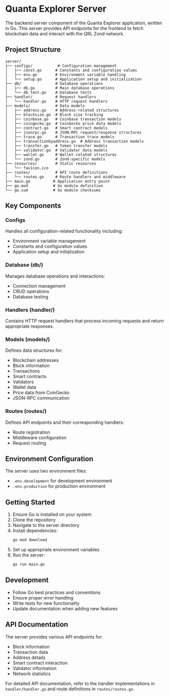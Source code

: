# Quanta Explorer Server

The backend server component of the Quanta Explorer application, written in Go. This server provides API endpoints for the frontend to fetch blockchain data and interact with the QRL Zond network.

## Project Structure

```
server/
├── configs/           # Configuration management
│   ├── const.go      # Constants and configuration values
│   ├── env.go        # Environment variable handling
│   └── setup.go      # Application setup and initialization
├── db/               # Database operations
│   ├── db.go         # Main database operations
│   └── db_test.go    # Database tests
├── handler/          # Request handlers
│   └── handler.go    # HTTP request handlers
├── models/           # Data models
│   ├── address.go    # Address-related structures
│   ├── blocksize.go  # Block size tracking
│   ├── coinbase.go   # Coinbase transaction models
│   ├── coingecko.go  # CoinGecko price data models
│   ├── contract.go   # Smart contract models
│   ├── jsonrpc.go    # JSON-RPC request/response structures
│   ├── trace.go      # Transaction trace models
│   ├── transactionbyaddress.go  # Address transaction models
│   ├── transfer.go   # Token transfer models
│   ├── validator.go  # Validator data models
│   ├── wallet.go     # Wallet-related structures
│   └── zond.go       # Zond-specific models
├── resources/        # Static resources
│   └── favicon.ico
├── routes/           # API route definitions
│   └── routes.go     # Route handlers and middleware
├── main.go          # Application entry point
├── go.mod           # Go module definition
└── go.sum           # Go module checksums
```

## Key Components

### Configs
Handles all configuration-related functionality including:
- Environment variable management
- Constants and configuration values
- Application setup and initialization

### Database (db/)
Manages database operations and interactions:
- Connection management
- CRUD operations
- Database testing

### Handlers (handler/)
Contains HTTP request handlers that process incoming requests and return appropriate responses.

### Models (models/)
Defines data structures for:
- Blockchain addresses
- Block information
- Transactions
- Smart contracts
- Validators
- Wallet data
- Price data from CoinGecko
- JSON-RPC communication

### Routes (routes/)
Defines API endpoints and their corresponding handlers:
- Route registration
- Middleware configuration
- Request routing

## Environment Configuration

The server uses two environment files:
- `.env.development` for development environment
- `.env.production` for production environment

## Getting Started

1. Ensure Go is installed on your system
2. Clone the repository
3. Navigate to the server directory
4. Install dependencies:
   ```bash
   go mod download
   ```
5. Set up appropriate environment variables
6. Run the server:
   ```bash
   go run main.go
   ```

## Development

- Follow Go best practices and conventions
- Ensure proper error handling
- Write tests for new functionality
- Update documentation when adding new features

## API Documentation

The server provides various API endpoints for:
- Block information
- Transaction data
- Address details
- Smart contract interaction
- Validator information
- Network statistics

For detailed API documentation, refer to the handler implementations in `handler/handler.go` and route definitions in `routes/routes.go`.
